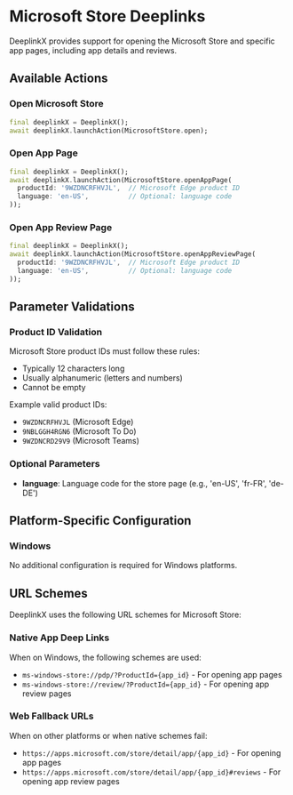 # Microsoft Store Deeplinks

DeeplinkX provides support for opening the Microsoft Store and specific app pages, including app details and reviews.

## Available Actions

### Open Microsoft Store
```dart
final deeplinkX = DeeplinkX();
await deeplinkX.launchAction(MicrosoftStore.open);
```

### Open App Page
```dart
final deeplinkX = DeeplinkX();
await deeplinkX.launchAction(MicrosoftStore.openAppPage(
  productId: '9WZDNCRFHVJL',  // Microsoft Edge product ID
  language: 'en-US',          // Optional: language code
));
```

### Open App Review Page
```dart
final deeplinkX = DeeplinkX();
await deeplinkX.launchAction(MicrosoftStore.openAppReviewPage(
  productId: '9WZDNCRFHVJL',  // Microsoft Edge product ID
  language: 'en-US',          // Optional: language code
));
```

## Parameter Validations

### Product ID Validation
Microsoft Store product IDs must follow these rules:
- Typically 12 characters long
- Usually alphanumeric (letters and numbers)
- Cannot be empty

Example valid product IDs:
- `9WZDNCRFHVJL` (Microsoft Edge)
- `9NBLGGH4RGN6` (Microsoft To Do)
- `9WZDNCRD29V9` (Microsoft Teams)

### Optional Parameters
- **language**: Language code for the store page (e.g., 'en-US', 'fr-FR', 'de-DE')

## Platform-Specific Configuration

### Windows
No additional configuration is required for Windows platforms.

## URL Schemes

DeeplinkX uses the following URL schemes for Microsoft Store:

### Native App Deep Links
When on Windows, the following schemes are used:
- `ms-windows-store://pdp/?ProductId={app_id}` - For opening app pages
- `ms-windows-store://review/?ProductId={app_id}` - For opening app review pages

### Web Fallback URLs
When on other platforms or when native schemes fail:
- `https://apps.microsoft.com/store/detail/app/{app_id}` - For opening app pages
- `https://apps.microsoft.com/store/detail/app/{app_id}#reviews` - For opening app review pages